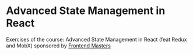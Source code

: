 # Advanced State Management in React

Exercises of the course: Advanced State Management in React (feat Redux and MobX) sponsored by [Frontend Masters](https://frontendmasters.com)